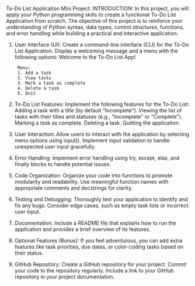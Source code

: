 To-Do List Application Mini Project:
INTRODUCTION: In this project, you will apply your Python programming skills to create a functional To-Do List Application from scratch. 
The objective of this project is to reinforce your understanding of Python syntax, data types, control structures, functions, and error 
handling while building a practical and interactive application.

1. User Interface (UI): Create a command-line interface (CLI) for the To-Do List Application. Display a welcoming message and a menu 
with the following options: 
Welcome to the To-Do List App!

        Menu:
        1. Add a task
        2. View tasks
        3. Mark a task as complete
        4. Delete a task
        5. Quit

2. To-Do List Features:
Implement the following features for the To-Do List:
Adding a task with a title (by default “Incomplete”).
Viewing the list of tasks with their titles and statuses (e.g., "Incomplete" or "Complete").
Marking a task as complete.
Deleting a task.
Quitting the application.

3. User Interaction:
Allow users to interact with the application by selecting menu options using input().
Implement input validation to handle unexpected user input gracefully.

4. Error Handling:
Implement error handling using try, except, else, and finally blocks to handle potential issues.

5. Code Organization:
Organize your code into functions to promote modularity and readability.
Use meaningful function names with appropriate comments and docstrings for clarity.

6. Testing and Debugging:
Thoroughly test your application to identify and fix any bugs.
Consider edge cases, such as empty task lists or incorrect user input.

7. Documentation:
Include a README file that explains how to run the application and provides a brief overview of its features.

8. Optional Features (Bonus):
If you feel adventurous, you can add extra features like task priorities, due dates, or color-coding tasks based on their status.

9. GitHub Repository:
Create a GitHub repository for your project.
Commit your code to the repository regularly.
Include a link to your GitHub repository in your project documentation.